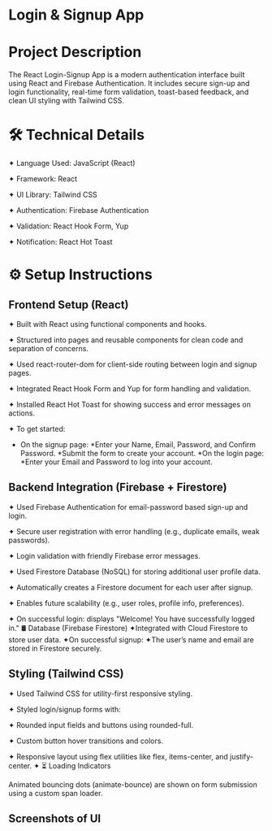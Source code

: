# Login & Signup App
# Project Description
  The React Login-Signup App is a modern authentication interface built using React and Firebase      Authentication. It includes secure sign-up and login functionality, real-time form validation,      toast-based feedback, and clean UI styling with Tailwind CSS.
# 🛠️ Technical Details
   ✦ Language Used: JavaScript (React)

   ✦ Framework: React
  
   ✦ UI Library: Tailwind CSS
  
   ✦ Authentication: Firebase Authentication
  
   ✦ Validation: React Hook Form, Yup
  
   ✦ Notification: React Hot Toast

# ⚙️ Setup Instructions
## Frontend Setup (React)
 ✦ Built with React using functional components and hooks.
  
  ✦ Structured into pages and reusable components for clean code and separation of concerns.
  
  ✦ Used react-router-dom for client-side routing between login and signup pages.
  
  ✦ Integrated React Hook Form and Yup for form handling and validation.
  
  ✦ Installed React Hot Toast for showing success and error messages on actions.
  
  ✦ To get started:
   * On the signup page:
    *Enter your Name, Email, Password, and Confirm Password.
    *Submit the form to create your account.
    *On the login page:
     *Enter your Email and Password to log into your account.
  ##  Backend Integration (Firebase + Firestore)
    
  ✦ Used Firebase Authentication for email-password based sign-up and login.

  ✦ Secure user registration with error handling (e.g., duplicate emails, weak passwords).

  ✦ Login validation with friendly Firebase error messages.

  ✦ Used Firestore Database (NoSQL) for storing additional user profile data.

  ✦ Automatically creates a Firestore document for each user after signup.

  ✦ Enables future scalability (e.g., user roles, profile info, preferences).

  ✦ On successful login: displays "Welcome! You have successfully logged in."
  🛢️ Database (Firebase Firestore)
      ✦Integrated with Cloud Firestore to store user data.
      ✦On successful signup:
      ✦The user’s name and email are stored in Firestore securely.
      
  ## Styling (Tailwind CSS)
 ✦ Used Tailwind CSS for utility-first responsive styling.

 ✦ Styled login/signup forms with:

 ✦ Rounded input fields and buttons using rounded-full.

 ✦ Custom button hover transitions and colors.

 ✦ Responsive layout using flex utilities like flex, items-center, and justify-center.
✦ ⏳ Loading Indicators

   Animated bouncing dots (animate-bounce) are shown on form submission using a custom span         loader.
   
  ## Screenshots of UI
  
   
